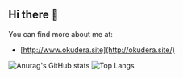 ## Hi there 👋



You can find more about me at:

-  [http://www.okudera.site](http://okudera.site/)

![Anurag's GitHub stats](https://github-readme-stats.vercel.app/api?username=Taki-Ta&show_icons=true&theme=buefy&count_private=true)
![Top Langs](https://github-readme-stats.vercel.app/api/top-langs/?username=Taki-Ta&&layout=compact&theme=buefy)
<!--
**Taki-Ta/Taki-Ta** is a ✨ _special_ ✨ repository because its `README.md` (this file) appears on your GitHub profile.

Here are some ideas to get you started:

- 🔭 I’m currently working on ...
- 🌱 I’m currently learning ...
- 👯 I’m looking to collaborate on ...
- 🤔 I’m looking for help with ...
- 💬 Ask me about ...
- 📫 How to reach me: ...
- 😄 Pronouns: ...
- ⚡ Fun fact: ...
-->
